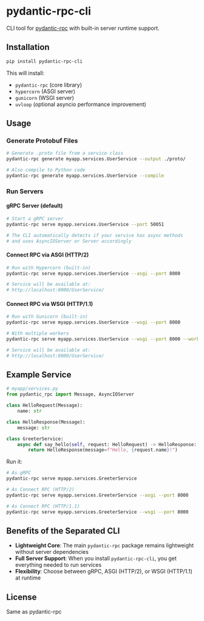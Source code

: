 # pydantic-rpc-cli

CLI tool for [pydantic-rpc](https://github.com/yourusername/pydantic-rpc) with built-in server runtime support.

## Installation

```bash
pip install pydantic-rpc-cli
```

This will install:
- `pydantic-rpc` (core library)
- `hypercorn` (ASGI server)
- `gunicorn` (WSGI server)
- `uvloop` (optional asyncio performance improvement)

## Usage

### Generate Protobuf Files

```bash
# Generate .proto file from a service class
pydantic-rpc generate myapp.services.UserService --output ./proto/

# Also compile to Python code
pydantic-rpc generate myapp.services.UserService --compile
```

### Run Servers

#### gRPC Server (default)
```bash
# Start a gRPC server
pydantic-rpc serve myapp.services.UserService --port 50051

# The CLI automatically detects if your service has async methods
# and uses AsyncIOServer or Server accordingly
```

#### Connect RPC via ASGI (HTTP/2)
```bash
# Run with Hypercorn (built-in)
pydantic-rpc serve myapp.services.UserService --asgi --port 8000

# Service will be available at:
# http://localhost:8000/UserService/
```

#### Connect RPC via WSGI (HTTP/1.1)
```bash
# Run with Gunicorn (built-in)
pydantic-rpc serve myapp.services.UserService --wsgi --port 8000

# With multiple workers
pydantic-rpc serve myapp.services.UserService --wsgi --port 8000 --workers 4

# Service will be available at:
# http://localhost:8000/UserService/
```

## Example Service

```python
# myapp/services.py
from pydantic_rpc import Message, AsyncIOServer

class HelloRequest(Message):
    name: str

class HelloResponse(Message):
    message: str

class GreeterService:
    async def say_hello(self, request: HelloRequest) -> HelloResponse:
        return HelloResponse(message=f"Hello, {request.name}!")
```

Run it:
```bash
# As gRPC
pydantic-rpc serve myapp.services.GreeterService

# As Connect RPC (HTTP/2)
pydantic-rpc serve myapp.services.GreeterService --asgi --port 8000

# As Connect RPC (HTTP/1.1)
pydantic-rpc serve myapp.services.GreeterService --wsgi --port 8000
```

## Benefits of the Separated CLI

- **Lightweight Core**: The main `pydantic-rpc` package remains lightweight without server dependencies
- **Full Server Support**: When you install `pydantic-rpc-cli`, you get everything needed to run services
- **Flexibility**: Choose between gRPC, ASGI (HTTP/2), or WSGI (HTTP/1.1) at runtime

## License

Same as pydantic-rpc
